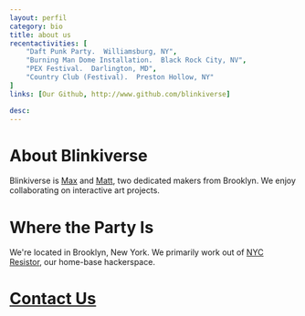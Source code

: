 ```yaml
---
layout: perfil 
category: bio
title: about us 
recentactivities: [
	"Daft Punk Party.  Williamsburg, NY",
	"Burning Man Dome Installation.  Black Rock City, NV",
	"PEX Festival.  Darlington, MD",
	"Country Club (Festival).  Preston Hollow, NY"
] 
links: [Our Github, http://www.github.com/blinkiverse] 

desc: 
--- 
```

# About Blinkiverse

Blinkiverse is [Max](http://mmmaaa.xxx) and [Matt](http://cibomahto.com), two dedicated makers from Brooklyn. We enjoy collaborating on interactive art projects.


# Where the Party Is
We're located in Brooklyn, New York. We primarily work out of [NYC Resistor](http://nycresistor.com), our home-base hackerspace.

# [Contact Us](/contact)